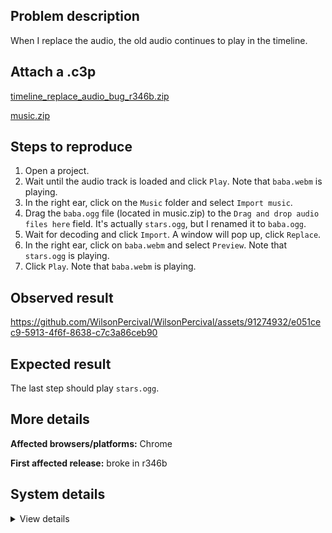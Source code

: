 ## Problem description

When I replace the audio, the old audio continues to play in the timeline.

## Attach a .c3p

[timeline_replace_audio_bug_r346b.zip](https://github.com/WilsonPercival/WilsonPercival/files/11805866/timeline_replace_audio_bug_r346b.zip)

[music.zip](https://github.com/WilsonPercival/WilsonPercival/files/11805880/music.zip)

## Steps to reproduce

1. Open a project.
2. Wait until the audio track is loaded and click `Play`. Note that `baba.webm` is playing.
3. In the right ear, click on the `Music` folder and select `Import music`.
4. Drag the `baba.ogg` file (located in music.zip) to the `Drag and drop audio files here` field. It's actually `stars.ogg`, but I renamed it to `baba.ogg`.
5. Wait for decoding and click `Import`. A window will pop up, click `Replace`.
6. In the right ear, click on `baba.webm` and select `Preview`. Note that `stars.ogg` is playing.
7. Click `Play`. Note that `baba.webm` is playing.

## Observed result

https://github.com/WilsonPercival/WilsonPercival/assets/91274932/e051cec9-5913-4f6f-8638-c7c3a86ceb90

## Expected result

The last step should play `stars.ogg`.

## More details



**Affected browsers/platforms:** Chrome

**First affected release:** broke in r346b

## System details

<details><summary>View details</summary>

Platform information
Product: Construct 3 r346 (beta)
Browser: Chrome 109.0.5414.120
Browser engine: Chromium
Context: browser
Operating system: Windows NT 0.1.0
Device type: desktop
Device pixel ratio: 1
Logical CPU cores: 2
Approx. device memory: 4 GB
User agent: Mozilla/5.0 (Windows NT 10.0; Win64; x64) AppleWebKit/537.36 (KHTML, like Gecko) Chrome/109.0.0.0 Safari/537.36
Language setting: en-US

Local storage
Storage quota (approx): 59 gb
Storage usage (approx): 428 mb (0.7%)
Persistant storage: No

Browser support notes
This list contains missing features that are not required, but could improve performance or user experience if supported.

UI effects are disabled in settings.
WebGL indicates a major performance caveat. It is probably using software rendering.
WebGL information
Version string: WebGL 2.0 (OpenGL ES 3.0 Chromium)
Numeric version: 2
Supports NPOT textures: yes
Supports GPU profiling: no
Supports highp precision: yes
Vendor: Google Inc. (Google)
Renderer: ANGLE (Google, Vulkan 1.3.0 (SwiftShader Device (Subzero) (0x0000C0DE)), SwiftShader driver)
Major performance caveat: yes
Maximum texture size: 8192
Point size range: 1 to 1023
Extensions:

EXT_color_buffer_float
EXT_color_buffer_half_float
EXT_float_blend
EXT_texture_compression_bptc
EXT_texture_compression_rgtc
EXT_texture_filter_anisotropic
OES_draw_buffers_indexed
OES_texture_float_linear
WEBGL_compressed_texture_astc
WEBGL_compressed_texture_etc
WEBGL_compressed_texture_etc1
WEBGL_compressed_texture_s3tc
WEBGL_compressed_texture_s3tc_srgb
WEBGL_debug_renderer_info
WEBGL_lose_context
WEBGL_multi_draw
OVR_multiview2
Audio information
System sample rate: 48000 Hz
Output channels: 2
Output interpretation: speakers
Supported decode formats:

WebM Opus (audio/webm; codecs=opus)
Ogg Opus (audio/ogg; codecs=opus)
WebM Vorbis (audio/webm; codecs=vorbis)
Ogg Vorbis (audio/ogg; codecs=vorbis)
MPEG-4 AAC (audio/mp4; codecs=mp4a.40.5)
MP3 (audio/mpeg)
FLAC (audio/flac)
PCM WAV (audio/wav; codecs=1)
Supported encode formats:

WebM Opus (audio/webm; codecs=opus)
Video information
Supported decode formats:

WebM AV1 (video/webm; codecs=av01.0.00M.08)
MP4 AV1 (video/mp4; codecs=av01.0.00M.08)
WebM VP9 (video/webm; codecs=vp9)
WebM VP8 (video/webm; codecs=vp8)
Ogg Theora (video/ogg; codecs=theora)
H.264 (video/mp4; codecs=avc1.42E01E)
Supported encode formats:

WebM VP9 (video/webm; codecs=vp9)
WebM VP8 (video/webm; codecs=vp8)

</details>
